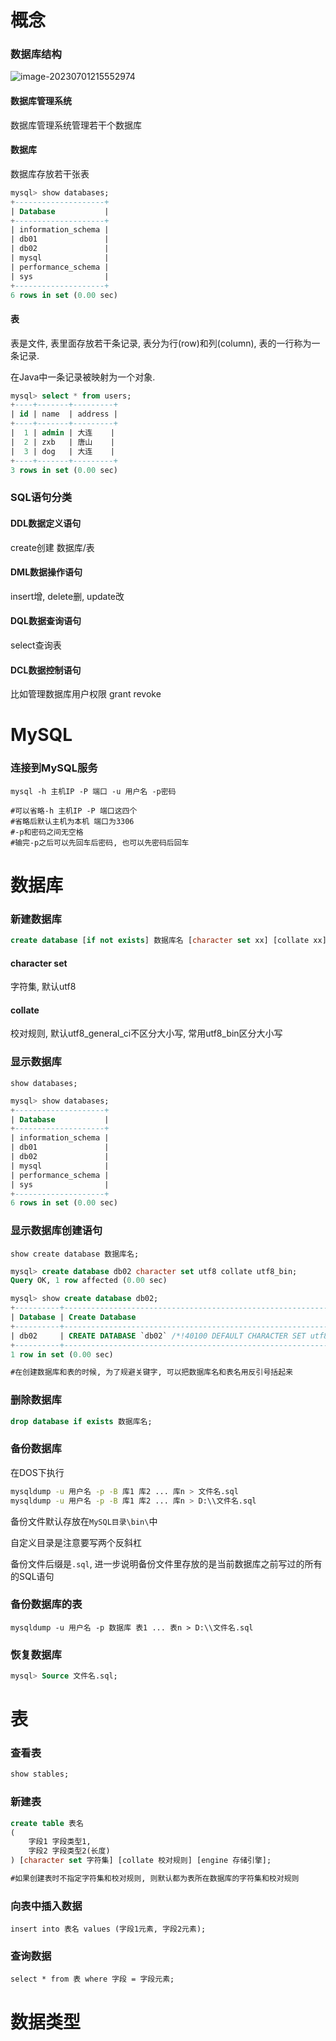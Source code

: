 # 概念

### 数据库结构

![image-20230701215552974](https://cdn.jsdelivr.net/gh/chousinbin/Image/202307012155127.png)

#### 数据库管理系统

数据库管理系统管理若干个数据库

#### 数据库

数据库存放若干张表

```sql
mysql> show databases;
+--------------------+
| Database           |
+--------------------+
| information_schema |
| db01               |
| db02               |
| mysql              |
| performance_schema |
| sys                |
+--------------------+
6 rows in set (0.00 sec)
```

#### 表

表是文件, 表里面存放若干条记录, 表分为行(row)和列(column), 表的一行称为一条记录.

在Java中一条记录被映射为一个对象.

```sql
mysql> select * from users;
+----+-------+---------+
| id | name  | address |
+----+-------+---------+
|  1 | admin | 大连    |
|  2 | zxb   | 唐山    |
|  3 | dog   | 大连    |
+----+-------+---------+
3 rows in set (0.00 sec)
```



### SQL语句分类

#### DDL数据定义语句

create创建 数据库/表

#### DML数据操作语句

insert增, delete删, update改

#### DQL数据查询语句

select查询表

#### DCL数据控制语句

比如管理数据库用户权限 grant revoke



# MySQL

### 连接到MySQL服务

```shell
mysql -h 主机IP -P 端口 -u 用户名 -p密码

#可以省略-h 主机IP -P 端口这四个
#省略后默认主机为本机 端口为3306
#-p和密码之间无空格
#输完-p之后可以先回车后密码, 也可以先密码后回车
```



# 数据库

### 新建数据库

```sql
create database [if not exists] 数据库名 [character set xx] [collate xx];
```

#### character set

字符集, 默认utf8

#### collate

校对规则, 默认utf8_general_ci不区分大小写, 常用utf8_bin区分大小写

### 显示数据库

```mysql
show databases;
```

```sql
mysql> show databases;
+--------------------+
| Database           |
+--------------------+
| information_schema |
| db01               |
| db02               |
| mysql              |
| performance_schema |
| sys                |
+--------------------+
6 rows in set (0.00 sec)
```

### 显示数据库创建语句

```mysql
show create database 数据库名;
```

```sql
mysql> create database db02 character set utf8 collate utf8_bin;
Query OK, 1 row affected (0.00 sec)

mysql> show create database db02;
+----------+--------------------------------------------------------------------------------+
| Database | Create Database                                                                |
+----------+--------------------------------------------------------------------------------+
| db02     | CREATE DATABASE `db02` /*!40100 DEFAULT CHARACTER SET utf8 COLLATE utf8_bin */ |
+----------+--------------------------------------------------------------------------------+
1 row in set (0.00 sec)

#在创建数据库和表的时候, 为了规避关键字, 可以把数据库名和表名用反引号括起来
```

### 删除数据库

```sql
drop database if exists 数据库名;
```

### 备份数据库

在DOS下执行

```bash
mysqldump -u 用户名 -p -B 库1 库2 ... 库n > 文件名.sql
mysqldump -u 用户名 -p -B 库1 库2 ... 库n > D:\\文件名.sql
```

备份文件默认存放在`MySQL目录\bin\`中

自定义目录是注意要写两个反斜杠

备份文件后缀是`.sql`, 进一步说明备份文件里存放的是当前数据库之前写过的所有的SQL语句

### 备份数据库的表

```
mysqldump -u 用户名 -p 数据库 表1 ... 表n > D:\\文件名.sql
```

### 恢复数据库

```sql
mysql> Source 文件名.sql;
```



# 表

### 查看表

```sql
show stables;
```

### 新建表

```sql
create table 表名
(
    字段1 字段类型1,
    字段2 字段类型2(长度)
) [character set 字符集] [collate 校对规则] [engine 存储引擎];

#如果创建表时不指定字符集和校对规则, 则默认都为表所在数据库的字符集和校对规则
```

### 向表中插入数据

```mysql
insert into 表名 values (字段1元素, 字段2元素);
```

### 查询数据

```mysql
select * from 表 where 字段 = 字段元素;
```



# 数据类型
